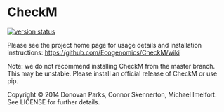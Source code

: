 # CheckM

[![version status](https://img.shields.io/pypi/v/checkm-genome.svg)](https://pypi.python.org/pypi/checkm-genome)

Please see the project home page for usage details and installation instructions:
https://github.com/Ecogenomics/CheckM/wiki

Note: we do not recommend installing CheckM from the master branch. This may be unstable. Please install an official release of CheckM or use pip.

Copyright © 2014 Donovan Parks, Connor Skennerton, Michael Imelfort. See LICENSE for further details.
